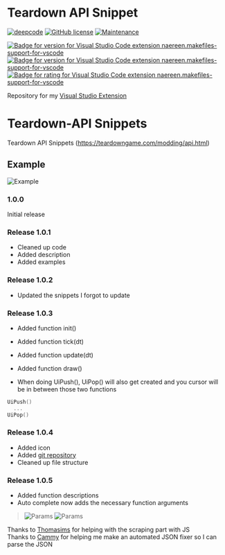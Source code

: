 # Teardown API Snippet

[![deepcode](https://www.deepcode.ai/api/gh/badge?key=eyJhbGciOiJIUzI1NiIsInR5cCI6IkpXVCJ9.eyJwbGF0Zm9ybTEiOiJnaCIsIm93bmVyMSI6InZ1bGNhbi1kZXYiLCJyZXBvMSI6InRlYXJkb3duLXNuaXBwZXRzIiwiaW5jbHVkZUxpbnQiOmZhbHNlLCJhdXRob3JJZCI6Mjg2MjcsImlhdCI6MTYxNzA1MDY4Mn0.78oCcAi7rAhMn_kNPfIBW7cj7zp05yiR3pqpPcrPLWQ)](https://www.deepcode.ai/app/gh/vulcan-dev/teardown-snippets/_/dashboard?utm_content=gh%2Fvulcan-dev%2Fteardown-snippets) [![GitHub license](https://img.shields.io/github/license/Naereen/StrapDown.js.svg)](https://github.com/Naereen/StrapDown.js/blob/master/LICENSE) [![Maintenance](https://img.shields.io/badge/Maintained%3F-yes-green.svg)](https://GitHub.com/Naereen/StrapDown.js/graphs/commit-activity) 

[![Badge for version for Visual Studio Code extension naereen.makefiles-support-for-vscode](https://vsmarketplacebadge.apphb.com/version/vulcan-dev.teardown-api-snippet.svg)](https://marketplace.visualstudio.com/items?itemName=vulcan-dev.teardown-api-snippet) [![Badge for version for Visual Studio Code extension naereen.makefiles-support-for-vscode](https://vsmarketplacebadge.apphb.com/installs/vulcan-dev.teardown-api-snippet.svg)](https://marketplace.visualstudio.com/items?itemName=vulcan-dev.teardown-api-snippet) [![Badge for rating for Visual Studio Code extension naereen.makefiles-support-for-vscode](https://vsmarketplacebadge.apphb.com/rating/vulcan-dev.teardown-api-snippet.svg)](https://marketplace.visualstudio.com/items?itemName=vulcan-dev.teardown-api-snippet)


Repository for my [Visual Studio Extension](https://marketplace.visualstudio.com/items?itemName=vulcan-dev.teardown-api-snippet)

# Teardown-API Snippets
Teardown API Snippets (https://teardowngame.com/modding/api.html)

## Example
![Example](https://i.imgur.com/ZQA3ui3.png "Example")

### 1.0.0

Initial release

### Release 1.0.1

- Cleaned up code
- Added description
- Added examples

### Release 1.0.2

- Updated the snippets I forgot to update

### Release 1.0.3

- Added function init()
- Added function tick(dt)
- Added function update(dt)
- Added function draw()

- When doing UiPush(), UiPop() will also get created and you cursor will be in between those two functions
```lua
UiPush()
  ...
UiPop()
```

### Release 1.0.4

- Added icon
- Added [git repository](https://github.com/vulcan-dev/teardown-snippets)
- Cleaned up file structure

### Release 1.0.5
- Added function descriptions
- Auto complete now adds the necessary function arguments
>![Params](https://i.imgur.com/xWpmDkd.png "Function Description")
>![Params](https://i.imgur.com/3WnDZR3.png "Function Parameters")

Thanks to [Thomasims](https://github.com/Thomasims) for helping with the scraping part with JS  
Thanks to [Cammy](https://github.com/camprevail) for helping me make an automated JSON fixer so I can parse the JSON